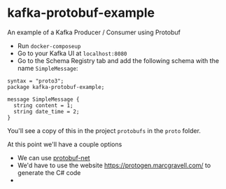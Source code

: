 # kafka-protobuf-example
An example of a Kafka Producer / Consumer using Protobuf

* Run `docker-composeup`
* Go to your Kafka UI at `localhost:8080`
* Go to the Schema Registry tab and add the following schema with the name `SimpleMessage`:
```
syntax = "proto3";
package kafka-protobuf-example;

message SimpleMessage {
  string content = 1;
  string date_time = 2;
}
```
You'll see a copy of this in the project `protobufs` in the `proto` folder.

At this point we'll have a couple options
* We can use [protobuf-net](https://github.com/protobuf-net/protobuf-net)
* We'd have to use the website https://protogen.marcgravell.com/ to generate the C# code
* 